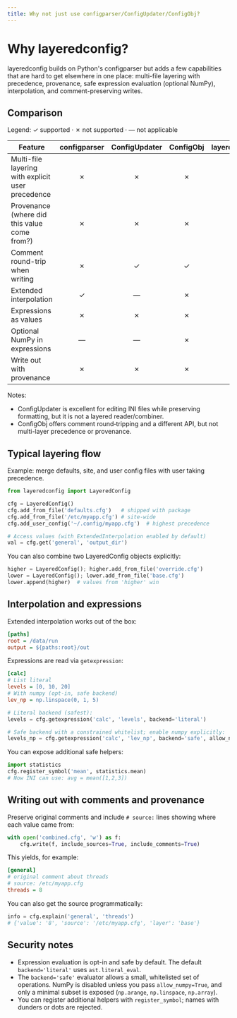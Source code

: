 ```yaml
---
title: Why not just use configparser/ConfigUpdater/ConfigObj?
---
```


# Why layeredconfig?

layeredconfig builds on Python's configparser but adds a few capabilities that are hard to get elsewhere in one place: multi-file layering with precedence, provenance, safe expression evaluation (optional NumPy), interpolation, and comment-preserving writes.

## Comparison

Legend: ✓ supported · ✗ not supported · — not applicable

| Feature | configparser | ConfigUpdater | ConfigObj | layeredconfig |
| --- | :---: | :---: | :---: | :---: |
| Multi-file layering with explicit user precedence | ✗ | ✗ | ✗ | ✓ |
| Provenance (where did this value come from?) | ✗ | ✗ | ✗ | ✓ |
| Comment round-trip when writing | ✗ | ✓ | ✓ | ✓ |
| Extended interpolation | ✓ | — | ✗ | ✓ |
| Expressions as values | ✗ | ✗ | ✗ | ✓ |
| Optional NumPy in expressions | — | — | ✗ | ✓ |
| Write out with provenance | ✗ | ✗ | ✗ | ✓ |

Notes:
- ConfigUpdater is excellent for editing INI files while preserving formatting, but it is not a layered reader/combiner.
- ConfigObj offers comment round‑tripping and a different API, but not multi-layer precedence or provenance.

## Typical layering flow

Example: merge defaults, site, and user config files with user taking precedence.

```python
from layeredconfig import LayeredConfig

cfg = LayeredConfig()
cfg.add_from_file('defaults.cfg')   # shipped with package
cfg.add_from_file('/etc/myapp.cfg') # site‑wide
cfg.add_user_config('~/.config/myapp.cfg')  # highest precedence

# Access values (with ExtendedInterpolation enabled by default)
val = cfg.get('general', 'output_dir')
```

You can also combine two LayeredConfig objects explicitly:

```python
higher = LayeredConfig(); higher.add_from_file('override.cfg')
lower = LayeredConfig(); lower.add_from_file('base.cfg')
lower.append(higher)  # values from 'higher' win
```

## Interpolation and expressions

Extended interpolation works out of the box:

```ini
[paths]
root = /data/run
output = ${paths:root}/out
```

Expressions are read via `getexpression`:

```ini
[calc]
# List literal
levels = [0, 10, 20]
# With numpy (opt‑in, safe backend)
lev_np = np.linspace(0, 1, 5)
```

```python
# Literal backend (safest):
levels = cfg.getexpression('calc', 'levels', backend='literal')

# Safe backend with a constrained whitelist; enable numpy explicitly:
levels_np = cfg.getexpression('calc', 'lev_np', backend='safe', allow_numpy=True)
```

You can expose additional safe helpers:

```python
import statistics
cfg.register_symbol('mean', statistics.mean)
# Now INI can use: avg = mean([1,2,3])
```

## Writing out with comments and provenance

Preserve original comments and include `# source:` lines showing where each value came from:

```python
with open('combined.cfg', 'w') as f:
    cfg.write(f, include_sources=True, include_comments=True)
```

This yields, for example:

```ini
[general]
# original comment about threads
# source: /etc/myapp.cfg
threads = 8
```

You can also get the source programmatically:

```python
info = cfg.explain('general', 'threads')
# {'value': '8', 'source': '/etc/myapp.cfg', 'layer': 'base'}
```

## Security notes

- Expression evaluation is opt-in and safe by default. The default `backend='literal'` uses `ast.literal_eval`.
- The `backend='safe'` evaluator allows a small, whitelisted set of operations. NumPy is disabled unless you pass `allow_numpy=True`, and only a minimal subset is exposed (`np.arange`, `np.linspace`, `np.array`).
- You can register additional helpers with `register_symbol`; names with dunders or dots are rejected.
